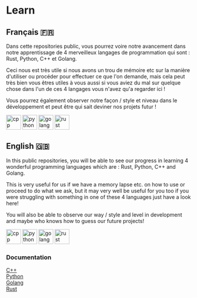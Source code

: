 # Learn

## Français 🇫🇷

Dans cette repositories public, vous pourrez voire notre avancement dans notre apprentissage de 4 merveilleux langages de programmation qui sont : Rust, Python, C++ et Golang. 

Ceci nous est très utile si nous avons un trou de mémoire etc sur la manière d'utiliser ou procéder pour effectuer ce que l'on demande, mais cela peut très bien vous êtres utiles à vous aussi si vous aviez du mal sur quelque chose dans l'un de ces 4 langages vous n'avez qu'a regarder ici !

Vous pourrez également observer notre façon / style et niveau dans le développement et peut être qui sait deviner nos projets futur !

<p align="left">  <img src="https://devicons.github.io/devicon/devicon.git/icons/cplusplus/cplusplus-original.svg" alt="cpp" width="40" height="40"/>  <img src="https://devicons.github.io/devicon/devicon.git/icons/python/python-original.svg" alt="python" width="40" height="40"/>  <img src="https://devicons.github.io/devicon/devicon.git/icons/go/go-original.svg" alt="golang" width="40" height="40"/>  <img src="https://devicons.github.io/devicon/devicon.git/icons/rust/rust-plain.svg" alt="rust" width="40" height="40"/>


## English 🇬🇧

In this public repositories, you will be able to see our progress in learning 4 wonderful programming languages which are : Rust, Python, C++ and Golang. 

This is very useful for us if we have a memory lapse etc. on how to use or proceed to do what we ask, but it may very well be useful for you too if you were struggling with something in one of these 4 languages just have a look here!

You will also be able to observe our way / style and level in development and maybe who knows how to guess our future projects!

<p align="left"> <img src="https://devicons.github.io/devicon/devicon.git/icons/cplusplus/cplusplus-original.svg" alt="cpp" width="40" height="40"/>  <img src="https://devicons.github.io/devicon/devicon.git/icons/python/python-original.svg" alt="python" width="40" height="40"/>  <img src="https://devicons.github.io/devicon/devicon.git/icons/go/go-original.svg" alt="golang" width="40" height="40"/>  <img src="https://devicons.github.io/devicon/devicon.git/icons/rust/rust-plain.svg" alt="rust" width="40" height="40"/>


### Documentation

[C++](https://devdocs.io/cpp/)             
[Python](https://docs.python.org/3/index.html)  
[Golang](https://golang.org/doc/)  
[Rust](https://www.rust-lang.org/learn)
